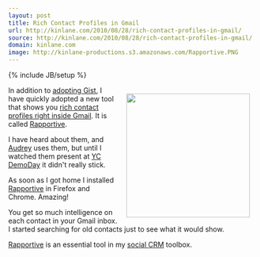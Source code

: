 ```yaml
---
layout: post
title: Rich Contact Profiles in Gmail
url: http://kinlane.com/2010/08/28/rich-contact-profiles-in-gmail/
source: http://kinlane.com/2010/08/28/rich-contact-profiles-in-gmail/
domain: kinlane.com
image: http://kinlane-productions.s3.amazonaws.com/Rapportive.PNG
---
```

{% include JB/setup %}<p><img class="alignnone" style="padding: 15px;" title="Rapportive" src="http://kinlane-productions.s3.amazonaws.com/Rapportive.PNG" alt="" width="250" align="right" />In addition to <a href="http://www.kinlane.com/2010/08/my-social-crm/">adopting Gist</a>, I have quickly adopted a new tool that shows you <a href="http://rapportive.com/" target="_blank">rich contact profiles right inside Gmail</a>. It is called <a href="http://rapportive.com/" target="_blank">Rapportive</a>.<p></p>
I have heard about them, and <a href="http://www.audreywatters.com" target="_blank">Audrey</a> uses them, but until I watched them present at <a href="http://ycombinator.com/dday.html" target="_blank">YC DemoDay</a> it didn't really stick.<p></p>
As soon as I got home I installed <a href="http://rapportive.com/" target="_blank">Rapportive</a> in Firefox and Chrome. Amazing!<p></p>
You get so much intelligence on each contact in your Gmail inbox. I started searching for old contacts just to see what it would show.<p></p>
<a href="http://rapportive.com/" target="_blank">Rapportive</a> is an essential tool in my <a href="http://www.kinlane.com/2010/08/my-social-crm/">social CRM</a> toolbox.
</p>
